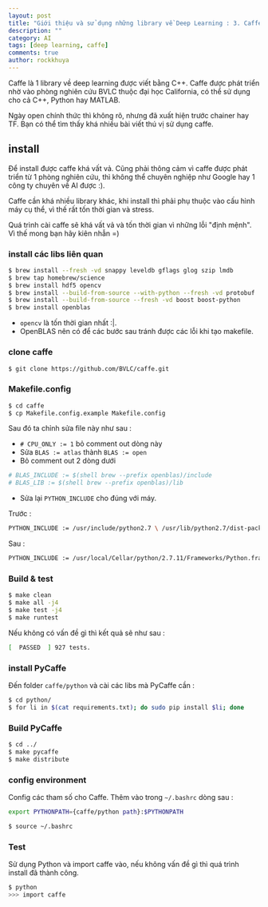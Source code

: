 ```yaml
---
layout: post
title: "Giới thiệu và sử dụng những library về Deep Learning : 3. Caffe"
description: ""
category: AI
tags: [deep learning, caffe]
comments: true
author: rockkhuya
---
```

Caffe là 1 library về deep learning được viết bằng C++. Caffe được phát triển nhờ vào phòng nghiên cứu BVLC thuộc đại học California, có thể sử dụng cho cả C++, Python hay MATLAB. 

Ngày open chính thức thì không rõ, nhưng đã xuất hiện trước chainer hay TF. Bạn có thể tìm thấy khá nhiều bài viết thú vị sử dụng caffe. 

<!-- more -->

## install

Để install được caffe khá vất vả. Cũng phải thông cảm vì caffe được phát triển từ 1 phòng nghiên cứu, thì không thể chuyên nghiệp như Google hay 1 công ty chuyên về AI được :).

Caffe cần khá nhiều library khác, khi install thì phải phụ thuộc vào cấu hình máy cụ thể, vì thế rất tốn thời gian và stress. 

Quá trình cài caffe sẽ khá vất vả và tốn thời gian vì những lỗi "định mệnh". Vì thế mong bạn hãy kiên nhẫn =)

### install các libs liên quan

```bash
$ brew install --fresh -vd snappy leveldb gflags glog szip lmdb
$ brew tap homebrew/science
$ brew install hdf5 opencv
$ brew install --build-from-source --with-python --fresh -vd protobuf
$ brew install --build-from-source --fresh -vd boost boost-python
$ brew install openblas
```

* `opencv` là tốn thời gian nhất :|. 
* OpenBLAS nên có để các bước sau tránh được các lỗi khi tạo makefile. 

### clone caffe

```bash
$ git clone https://github.com/BVLC/caffe.git
```

### Makefile.config

```bash
$ cd caffe
$ cp Makefile.config.example Makefile.config
```

Sau đó ta chỉnh sửa file này như sau : 

* `# CPU_ONLY := 1` bỏ comment out dòng này 
* Sửa `BLAS := atlas` thành `BLAS := open`
* Bỏ comment out 2 dòng dưới 

```bash
# BLAS_INCLUDE := $(shell brew --prefix openblas)/include
# BLAS_LIB := $(shell brew --prefix openblas)/lib
```

* Sửa lại `PYTHON_INCLUDE` cho đúng với máy. 

Trước : 

```bash
PYTHON_INCLUDE := /usr/include/python2.7 \ /usr/lib/python2.7/dist-packages/numpy/core/include
```

Sau : 

```bash
PYTHON_INCLUDE := /usr/local/Cellar/python/2.7.11/Frameworks/Python.framework/Versions/2.7/include/python2.7 \ /usr/local/lib/python2.7/site-packages/numpy/core/include/
```

### Build & test

```bash
$ make clean
$ make all -j4
$ make test -j4
$ make runtest
```
Nếu không có vấn đề gì thì kết quả sẽ như sau : 

```bash
[  PASSED  ] 927 tests.
```

### install PyCaffe

Đến folder `caffe/python` và cài các libs mà PyCaffe cần : 

```bash
$ cd python/
$ for li in $(cat requirements.txt); do sudo pip install $li; done 
```

### Build PyCaffe

```bash
$ cd ../
$ make pycaffe
$ make distribute
```

### config environment

Config các tham số cho Caffe. Thêm vào trong `~/.bashrc` dòng sau :

```bash
export PYTHONPATH={caffe/python path}:$PYTHONPATH
```

```bash
$ source ~/.bashrc
```

### Test

Sử dụng Python và import caffe vào, nếu không vấn đề gì thì quá trình install đã thành công. 

```bash
$ python 
>>> import caffe
```
